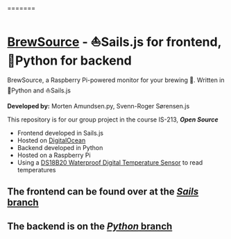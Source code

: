 =======
# [BrewSource](http://brewsource.no) - :sailboat:Sails.js for frontend, :snake:Python for backend

BrewSource, a Raspberry Pi-powered monitor for your brewing :beers:. Written in :snake:Python and :sailboat:Sails.js

**Developed by:** Morten Amundsen.py, Svenn-Roger Sørensen.js

This repository is for our group project in the course IS-213, **_Open Source_**

- Frontend developed in Sails.js
- Hosted on [DigitalOcean](https://www.digitalocean.com)
- Backend developed in Python
- Hosted on a Raspberry Pi
- Using a [DS18B20 Waterproof Digital Temperature Sensor](https://www.adafruit.com/product/381) to read temperatures

## The frontend can be found over at the [_Sails_ branch](https://github.com/mortea15/BrewSource/tree/sails)
## The backend is on the [_Python_ branch](https://github.com/mortea15/BrewSource/tree/python)
